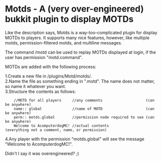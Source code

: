 # Motds - A (very over-engineered) bukkit plugin to display MOTDs
Like the description says, Motds is a way-too-complicated plugin for display MOTDs to players.  It supports many nice features, however, like multiple motds, permission-filtered motds, and multiline messages.

The command /motd can be used to replay MOTDs displayed at login, if the user has permission "motd.command".

MOTDs are added with the following process:

1.Create a new file in /plugins/Motd/motds/.   
2.Name the file as something ending in ".motd".  The name does not matter, so name it whatever you want.   
3.Structure the contents as follows:   
```
    //MOTD for all players     //any comments                    (can be anywhere)
    name:: global              //name of MOTD                    (can be anywhere)
    perm:: motds.global        //permission node required to see (can be anywhere)
    Welcome to AcomputerdogMC! //actual contents                 (everything not a comment, name, or permission)
```
4.Any player with the permission "motds.global" will see the message "Welcome to AcomputerdogMC!".   

Didn't I say it was overengineered? ;)

